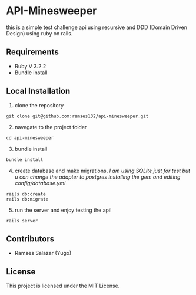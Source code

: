 # API-Minesweeper
this is a simple test challenge api using recursive and DDD (Domain Driven Design) using ruby on rails.

## Requirements
 - Ruby V 3.2.2
 - Bundle install

## Local Installation

1. clone the repository
```
git clone git@github.com:ramses132/api-minesweeper.git
```
2. navegate to the project folder

```
cd api-minesweeper
```
3. bundle install
```
bundle install
```
4. create database and make migrations, *I am using SQLite just for test but u can change the adapter to postgres installing the gem and editing config/database.yml*

```
rails db:create
rails db:migrate

```

5. run the server and enjoy testing the api!

```
rails server
```

## Contributors
- Ramses Salazar (Yugo)

## License
This project is licensed under the MIT License.



